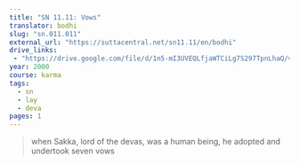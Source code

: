 ```yaml
---
title: "SN 11.11: Vows"
translator: bodhi
slug: "sn.011.011"
external_url: "https://suttacentral.net/sn11.11/en/bodhi"
drive_links:
 - "https://drive.google.com/file/d/1n5-mI3UVEQLfjaWTCiLg7S297TpnLhaQ/view?usp=drivesdk"
year: 2000
course: karma
tags:
  - sn
  - lay
  - deva
pages: 1
---
```


> when Sakka, lord of the devas, was a human being, he adopted and undertook seven vows
